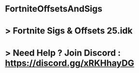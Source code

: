 # FortniteOffsetsAndSigs
# > Fortnite Sigs &amp; Offsets 25.idk
# > Need Help ? Join Discord : https://discord.gg/xRKHhayDG

